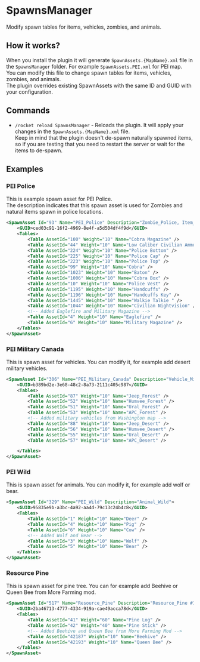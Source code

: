 # SpawnsManager
Modify spawn tables for items, vehicles, zombies, and animals.

## How it works?
When you install the plugin it will generate `SpawnAssets.{MapName}.xml` file in the `SpawnsManager` folder. For example `SpawnAssets.PEI.xml` for PEI map.  
You can modify this file to change spawn tables for items, vehicles, zombies, and animals.  
The plugin overrides existing SpawnAssets with the same ID and GUID with your configuration.

## Commands
- `/rocket reload SpawnsManager` - Reloads the plugin. It will apply your changes in the `SpawnAssets.{MapName}.xml` file.  
Keep in mind that the plugin doesn't de-spawn naturally spawned items, so if you are testing that you need to restart the server or wait for the items to de-spawn.

## Examples
### PEI Police
This is example spawn asset for PEI Police.  
The description indicates that this spawn asset is used for Zombies and natural items spawn in police locations.
```xml
<SpawnAsset Id="93" Name="PEI_Police" Description="Zombie_Police, Item_Police">
    <GUID>ced03c91-16f2-4969-8e4f-a5d504df4f9d</GUID>
    <Tables>
        <Table AssetId="100" Weight="10" Name="Cobra Magazine" />
        <Table AssetId="44" Weight="10" Name="Low Caliber Civilian Ammunition Box" />
        <Table AssetId="224" Weight="10" Name="Police Bottom" />
        <Table AssetId="225" Weight="10" Name="Police Cap" />
        <Table AssetId="223" Weight="10" Name="Police Top" />
        <Table AssetId="99" Weight="10" Name="Cobra" />
        <Table AssetId="1023" Weight="10" Name="Baton" />
        <Table AssetId="1006" Weight="10" Name="Cobra Box" />
        <Table AssetId="10" Weight="10" Name="Police Vest" />
        <Table AssetId="1195" Weight="10" Name="Handcuffs" />
        <Table AssetId="1196" Weight="10" Name="Handcuffs Key" />
        <Table AssetId="1445" Weight="10" Name="Walkie Talkie " />
        <Table AssetId="1044" Weight="10" Name="Civilian Nightvision" />
        <!-- Added Eaglefire and Military Magazine -->
        <Table AssetId="4" Weight="10" Name="Eaglefire" />
        <Table AssetId="6" Weight="10" Name="Military Magazine" />
    </Tables>
</SpawnAsset>
```
### PEI Military Canada
This is spawn asset for vehicles. You can modify it, for example add desert military vehicles.
```xml
<SpawnAsset Id="306" Name="PEI_Military_Canada" Description="Vehicle_Military_Canada">
    <GUID>b389bd2e-3e68-48c2-8a73-2111c405c987</GUID>
    <Tables>
        <Table AssetId="87" Weight="10" Name="Jeep_Forest" />
        <Table AssetId="52" Weight="10" Name="Humvee_Forest" />
        <Table AssetId="51" Weight="10" Name="Ural_Forest" />
        <Table AssetId="53" Weight="10" Name="APC_Forest" />
        <!-- Added military vehicles from Washington map -->
        <Table AssetId="88" Weight="10" Name="Jeep_Desert" />
        <Table AssetId="56" Weight="10" Name="Humvee_Desert" />
        <Table AssetId="55" Weight="10" Name="Ural_Desert" />
        <Table AssetId="57" Weight="10" Name="APC_Desert" />

    </Tables>
</SpawnAsset>
```
### PEI Wild
This is spawn asset for animals. You can modify it, for example add wolf or bear.
```xml
<SpawnAsset Id="329" Name="PEI_Wild" Description="Animal_Wild">
    <GUID>95835e9b-a3bc-4a92-aa4d-79c13c24b4c8</GUID>
    <Tables>
        <Table AssetId="1" Weight="10" Name="Deer" />
        <Table AssetId="4" Weight="10" Name="Pig" />
        <Table AssetId="6" Weight="10" Name="Cow" />
        <!-- Added Wolf and Bear -->
        <Table AssetId="3" Weight="10" Name="Wolf" />
        <Table AssetId="5" Weight="10" Name="Bear" />
    </Tables>
</SpawnAsset>
```
### Resource Pine
This is spawn asset for pine tree. You can for example add Beehive or Queen Bee from More Farming mod.
```xml
<SpawnAsset Id="517" Name="Resource_Pine" Description="Resource_Pine #1, Resource_Pine #2, Resource_Ornament #1 [XMAS]">
    <GUID>2ba46713-4777-4334-919a-cae49acca78d</GUID>
    <Tables>
        <Table AssetId="41" Weight="60" Name="Pine Log" />
        <Table AssetId="42" Weight="40" Name="Pine Stick" />
        <!-- Added Beehive and Queen Bee from More Farming Mod -->
        <Table AssetId="42187" Weight="10" Name="Beehive" />
        <Table AssetId="42193" Weight="10" Name="Queen Bee" />
    </Tables>
</SpawnAsset>
```
